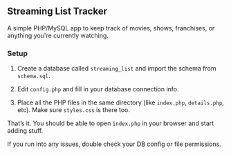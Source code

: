 ## Streaming List Tracker

A simple PHP/MySQL app to keep track of movies, shows, franchises, or anything you're currently watching.

### Setup

1. Create a database called `streaming_list` and import the schema from `schema.sql`.

2. Edit `config.php` and fill in your database connection info.

3. Place all the PHP files in the same directory (like `index.php`, `details.php`, etc). Make sure `styles.css` is there too.

That’s it. You should be able to open `index.php` in your browser and start adding stuff.

If you run into any issues, double check your DB config or file permissions.
